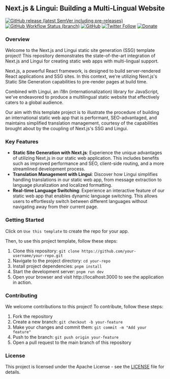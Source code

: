 ## Next.js & Lingui: Building a Multi-Lingual Website

[![GitHub release (latest SemVer including pre-releases)](https://img.shields.io/github/v/release/nekofar/nextjs-lingui-template?include_prereleases)](https://github.com/nekofar/nextjs-lingui-template/releases)
[![GitHub Workflow Status (branch)](https://img.shields.io/github/actions/workflow/status/nekofar/nextjs-lingui-template/build.yml)](https://github.com/nekofar/nextjs-lingui-template/actions/workflows/build.yml)
[![GitHub](https://img.shields.io/github/license/nekofar/nextjs-lingui-template)](https://github.com/nekofar/nextjs-lingui-template/blob/master/LICENSE)
[![Twitter Follow](https://img.shields.io/badge/follow-%40nekofar-1DA1F2?logo=twitter&style=flat)](https://twitter.com/nekofar)
[![Donate](https://img.shields.io/badge/donate-nekofar.crypto-a2b9bc?logo=ko-fi&logoColor=white)](https://ud.me/nekofar.crypto)

### Overview

Welcome to the Next.js and Lingui static site generation (SSG) template project! This repository demonstrates the
state-of-the-art integration of Next.js and Lingui for creating static web apps with multi-lingual support.

Next.js, a powerful React framework, is designed to build server-rendered React applications and SSG sites. In this
context, we're utilizing Next.js's Static Site Generation capabilities to pre-render pages at build time.

Combined with Lingui, an i18n (internationalization) library for JavaScript, we've endeavored to produce a multilingual
static website that effectively caters to a global audience.

Our aim with this template project is to illustrate the procedure of building an international static web app that is
performant, SEO-advantaged, and maintains simplified translation management, courtesy of the capabilities brought about
by the coupling of Next.js's SSG and Lingui.

### Key Features

- **Static Site Generation with Next.js**: Experience the unique advantages of utilizing Next.js in our static web
  application. This includes benefits such as improved performance and SEO, client-side routing, and a more streamlined
  development process.
- **Translation Management with Lingui**: Discover how Lingui simplifies handling translations in our static web app,
  from message extraction to language pluralization and localized formatting.
- **Real-time Language Switching**: Experience an interactive feature of our static web app that enables dynamic
  language switching. This allows users to effortlessly switch between different languages without navigating away from
  their current page.

### Getting Started

Click on `Use this template` to create the repo for your app.

Then, to use this project template, follow these steps:

1. Clone this repository: `git clone https://github.com/your-username/your-repo.git`
2. Navigate to the project directory: `cd your-repo`
3. Install project dependencies: `pnpm install`
4. Start the development server: `pnpm run dev`
5. Open your browser and visit http://localhost:3000 to see the application in action.

### Contributing

We welcome contributions to this project! To contribute, follow these steps:

1. Fork the repository
2. Create a new branch: `git checkout -b your-feature`
3. Make your changes and commit them: `git commit -m "Add your feature"`
4. Push to the branch: `git push origin your-feature`
5. Open a pull request to the main branch of this repository

### License

This project is licensed under the Apache License - see the [LICENSE](LICENSE) file for details.
